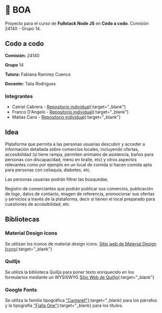 
# 🐍 BOA

Proyecto para el curso de **Fullstack Node JS** en **Codo a codo**. Comisión 24140 - Grupo 14.

## Codo a codo

**Comisión:** 24140

**Grupo** 14

**Tutora:** Fabiana Ramirez Cuenca

**Docente:** Talia Rodrigues

### Integrantes

- Catriel Cabrera - [Repositorio individual](https://github.com/catriel458/BOA.git){:target="_blank"}
- Franco D'Angelo - [Repositorio individual](https://github.com/Est133/BOA){:target="_blank"}
- Matías Cano - [Repositorio individual](https://github.com/matiascano/boa){:target="_blank"}


## Idea
Plataforma que permita a las personas usuarias descubrir y acceder a información detallada sobre comercios locales, incluyendo ofertas, accesibilidad (si tiene rampa, permiten animales de asistencia, baños para personas con discapacidad, menú en braile, etc) y otros aspectos relevantes como por ejemplo en un local de comida si hacen comida apta para personas con celiaquía, diabetes, etc. 

Las personas usuarias podrán filtrar las búsquedas.

Registro de comerciantes que podrán publicar sus comercios, publicación de logo, datos de contacto, imagen de referencia, promocionar sus ofertas y servicios a través de la plataforma, decir si tienen el local preparado para cuestiones de accesibilidad, etc.

## Bibliotecas

### Material Design Icons
Se utilizan los iconos de material design icons.
[Sitio web de Material Design Icons](https://pictogrammers.com){:target="_blank"}

### Quilljs
Se utilizá la biblioteca Quilljs para poner texto enriquecido en los formularios mediante un WYSISWYG
[Sitio Web de Quilljs](https://quilljs.com){:target="_blank"}

### Google Fonts
Se utiliza la familia tipográfica ["Cantarell"](https://fonts.google.com/specimen/Cantarell){:target="_blank} para los párrafos y la tipografía ["Fjalla One"](https://fonts.google.com/specimen/Fjalla+One){:target="_blank} para los títulos.



